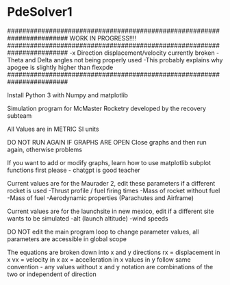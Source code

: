 # PdeSolver1
########################################################################
                    WORK IN PROGRESS!!!!
########################################################################
-x Direction displacement/velocity currently broken
    -Theta and Delta angles not being properly used
    -This probably explains why apogee is slightly higher than flexpde
########################################################################



Install Python 3 with Numpy and matplotlib

Simulation program for McMaster Rocketry developed by the recovery subteam

All Values are in METRIC SI units

DO NOT RUN AGAIN IF GRAPHS ARE OPEN
Close graphs and then run again, otherwise problems

If you want to add or modify graphs, learn how to use matplotlib subplot functions first please - chatgpt is good teacher

Current values are for the Maurader 2, edit these parameters if a different rocket is used
    -Thrust profile / fuel firing times
    -Mass of rocket without fuel
    -Mass of fuel 
    -Aerodynamic properties (Parachutes and Airframe)

Current values are for the launchsite in new mexico, edit if a different site wants to be simulated
    -alt (launch altitude)
    -wind speeds

DO NOT edit the main program loop to change parameter values, all parameters are accessible in global scope


The equations are broken down into x and y directions
    rx = displacement in x
    vx = velocity in x
    ax = accelleration in x
    values in y follow same convention - any values without x and y notation are combinations of the two or independent of direction

